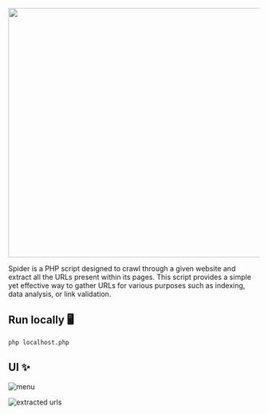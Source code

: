 <p align="center"><img src="https://github.com/new92/php/assets/94779840/f6b1fb97-1862-4628-b683-8751287937a3" style="height: 500px; width: 850px;"/></p>

Spider is a PHP script designed to crawl through a given website and extract all the URLs present within its pages. This script provides a simple yet effective way to gather URLs for various purposes such as indexing, data analysis, or link validation.

## Run locally 🖥️

```bash
php localhost.php
```

## UI ✨

![menu](https://github.com/new92/php/assets/94779840/2d3758d3-e05f-42af-a0db-1ce103ba5034)

![extracted urls](https://github.com/new92/php/assets/94779840/57b78a2a-c2a2-40ab-a0a1-9b17d80cee30)

